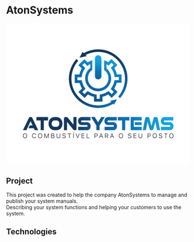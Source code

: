 # AtonSystems
<p align="center"><img src="https://raw.githubusercontent.com/vitormfrey/AtonManuais/main/src/assets/logo-aton-login.png" width="500" height="auto"/></p>

## Project 
This project was created to help the company AtonSystems to manage and publish your system manuals.</br>
Describing your system functions and helping your customers to use the system.
## Technologies 

